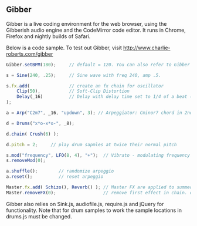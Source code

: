 ## Gibber ##

Gibber is a live coding environment for the web browser, using the Gibberish audio engine and the CodeMirror code editor.
It runs in Chrome, Firefox and nightly builds of Safari.

Below is a code sample. To test out Gibber, visit http://www.charlie-roberts.com/gibber

``` javascript
Gibber.setBPM(180);     // default = 120. You can also refer to Gibber as _g.

s = Sine(240, .25);     // Sine wave with freq 240, amp .5.

s.fx.add(               // create an fx chain for oscillator                   
    Clip(50),           // Soft-Clip Distortion
    Delay(_16)          // Delay with delay time set to 1/4 of a beat (1/16th note)
);

a = Arp("C2m7", _16, "updown", 3); // Arpeggiator: Cminor7 chord in 2nd octave, 16th notes, up then down, 3 octave range

d = Drums("x*o-x*o-", _8);

d.chain( Crush(6) );

d.pitch = 2;     // play drum sapmles at twice their normal pitch

s.mod("frequency", LFO(8, 4), "+");  // Vibrato - modulating frequency by +/- 4Hz 8 times per second
s.removeMod(0);

a.shuffle();        // randomize arpeggio
a.reset();          // reset arpeggio

Master.fx.add( Schizo(), Reverb() ); // Master FX are applied to summed signal of all generators
Master.removeFX(0);                  // remove first effect in chain. don't pass a argument to remove all fx.
```

Gibber also relies on Sink.js, audiofile.js, require.js and jQuery for functionality. Note that for drum samples to work the 
sample locations in drums.js must be changed.